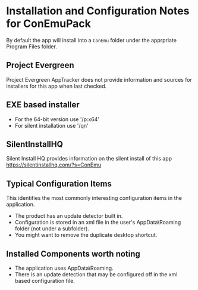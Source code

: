 # Installation and Configuration Notes for ConEmuPack
By default the app will install into a `ConEmu` folder under the apprpriate Program Files folder.

## Project Evergreen
Project Evergreen AppTracker does not provide information and sources for installers for this app when last checked.


## EXE based installer

* For the 64-bit version use '/p:x64'
* For silent installation use '/qn'

## SilentInstallHQ
Silent Install HQ provides information on the silent install of this app https://silentinstallhq.com/?s=ConEmu

## Typical Configuration Items 

This identifies the most commonly interesting configuration items in the application.

* The product has an update detector built in.
* Configuration is stored in an xml file in the user's AppData\Roaming folder (not under a subfolder).
* You might want to remove the duplicate desktop shortcut.

## Installed Components worth noting

* The application uses AppData\Roaming.
* There is an update detection that may be configured off in the xml based configuration file.